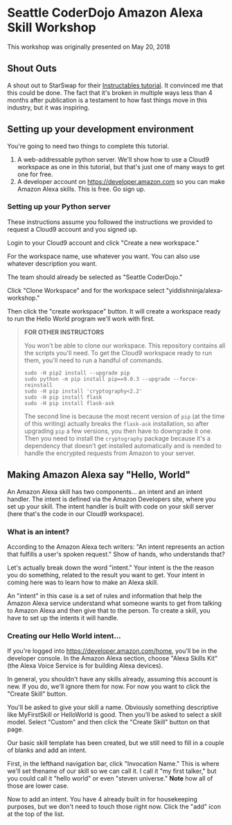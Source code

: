 # Seattle CoderDojo Amazon Alexa Skill Workshop
This workshop was originally presented on May 20, 2018

## Shout Outs

A shout out to StarSwap for their [Instructables tutorial](http://www.instructables.com/id/Make-Alexa-Skills-With-Cloud9-No-Credit-Card-or-Ha/). It convinced me that this could be done. The fact that it's broken in multiple ways less than 4 months after publication is a testament to how fast things move in this industry, but it was inspiring.

## Setting up your development environment

You're going to need two things to complete this tutorial.

1. A web-addressable python server. We'll show how to use a Cloud9 workspace as one in this tutorial, but that's just one of many ways to get one for free. 
2. A developer account on https://developer.amazon.com so you can make Amazon Alexa skills. This is free. Go sign up.

### Setting up your Python server

These instructions assume you followed the instructions we provided to request a Cloud9 account and you signed up.

Login to your Cloud9 account and click "Create a new workspace."

For the workspace name, use whatever you want. You can also use whatever description you want. 

The team should already be selected as "Seattle CoderDojo."

Click "Clone Workspace" and for the workspace select "yiddishninja/alexa-workshop."

Then click the "create workspace" button. It will create a workspace ready to run the Hello World program we'll work with first.

> **FOR OTHER INSTRUCTORS**
>
> You won't be able to clone our workspace. This repository contains all the scripts you'll need. To get the Cloud9 workspace ready to run them, you'll need to run a handful of commands.
>
> ```shell
> sudo -H pip2 install --upgrade pip
> sudo python -m pip install pip==9.0.3 --upgrade --force-reinstall 
> sudo -H pip install 'cryptography<2.2'
> sudo -H pip install flask
> sudo -H pip install flask-ask
> ```
>
> The second line is because the most recent version of `pip` (at the time of this writing) actually breaks the `flask-ask` installation, so after upgrading `pip`  a few versions, you then have to downgrade it one. Then you need to install the `cryptography` package because it's a dependency that doesn't get installed automatically and is needed to handle the encrypted requests from Amazon to your server.

## Making Amazon Alexa say "Hello, World"

An Amazon Alexa skill has two components... an intent and an intent handler. The intent is defined via the Amazon Developers site, where you set up your skill. The intent handler is built with code on your skill server (here that's the code in our Cloud9 workspace).

### What is an intent? 

According to the Amazon Alexa tech writers: "An intent represents an action that fulfills a user's spoken request." Show of hands, who understands that?
			
Let's actually break down the word "intent." Your intent is the the reason you do something, related to the result you want to get. Your intent in coming here was to learn how to make an Alexa skill.

An "intent" in this case is a set of rules and information that help the Amazon Alexa service understand what someone wants to get from talking to Amazon Alexa and then give that to the person. To create a skill, you have to set up the intents it will handle.

### Creating our Hello World intent...

If you're logged into https://developer.amazon.com/home, you'll be in the developer console. In the Amazon Alexa section, choose "Alexa Skills Kit" (the Alexa Voice Service is for building Alexa devices).

In general, you shouldn't have any skills already, assuming this account is new. If you do, we'll ignore them for now. For now you want to click the "Create Skill" button.

You'll be asked to give your skill a name. Obviously something descriptive like MyFirstSkill or HelloWorld is good. Then you'll be asked to select a skill model. Select "Custom" and then click the "Create Skill" button on that page.

Our basic skill template has been created, but we still need to fill in a couple of blanks and add an intent.

First, in the lefthand navigation bar, click "Invocation Name." This is where we'll set thename of our skill so we can call it. I call it "my first talker," but you could call it "hello world" or even "steven universe." **Note** how all of those are lower case.

Now to add an intent. You have 4 already built in for housekeeping purposes, but we don't need to touch those right now. Click the "add" icon at the top of the list.